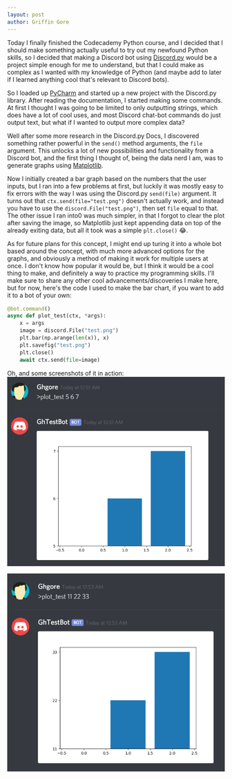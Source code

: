```yaml
---
layout: post
author: Griffin Gore
---
```

Today I finally finished the Codecademy Python course, and I decided that I should make something actually useful to try out my newfound Python skills, so I decided that making a Discord bot using [Discord.py](https://github.com/Rapptz/discord.py) would be a project simple enough for me to understand, but that I could make as complex as I wanted with my knowledge of Python (and maybe add to later if I learned anything cool that's relevant to Discord bots). 

So I loaded up [PyCharm](https://www.jetbrains.com/pycharm/) and started up a new project with the Discord.py library. After reading the documentation, I started making some commands. At first I thought I was going to be limited to only outputting strings, which does have a lot of cool uses, and most Discord chat-bot commands do just output text, but what if I wanted to output more complex data?

Well after some more research in the Discord.py Docs, I discovered something rather powerful in the `send()` method arguments, the `file` argument. This unlocks a lot of new possibilities and functionality from a Discord bot, and the first thing I thought of, being the data nerd I am, was to generate graphs using [Matplotlib](https://matplotlib.org/). 

Now I initially created a bar graph based on the numbers that the user inputs, but I ran into a few problems at first, but luckily it was mostly easy to fix errors with the way I was using the Discord.py `send(file)` argument. It turns out that `ctx.send(file="test.png")` doesn't actually work, and instead you have to use the `discord.File("test.png")`, then set `file` equal to that. The other issue I ran into0 was much simpler, in that I forgot to clear the plot after saving the image, so Matplotlib just kept appending data on top of the already exiting data, but all it took was a simple `plt.close()` 😂. 


As for future plans for this concept, I might end up turing it into a whole bot based around the concept, with much more advanced options for the graphs, and obviously a method of making it work for multiple users at once. I don't know how popular it would be, but I think it would be a cool thing to make, and definitely a way to practice my programming skills. I'll make sure to share any other cool advancements/discoveries I make here, but for now, here's the code I used to make the bar chart, if you want to add it to a bot of your own:

```Python
@bot.command()
async def plot_test(ctx, *args):
    x = args
    image = discord.File("test.png")
    plt.bar(np.arange(len(x)), x)
    plt.savefig("test.png")
    plt.close()
    await ctx.send(file=image)
```

Oh, and some screenshots of it in action:
![Example1](/assets/images/GraphBotExample1.png)

![Example2](/assets/images/GraphBotExample2.png)